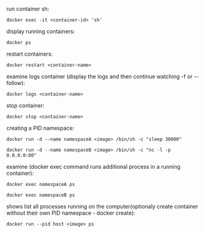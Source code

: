

run container sh:

`docker exec -it <container-id> 'sh'`

display running containers:

`docker ps`

restart containers:

`docker restart <container-name>`

examine logs container (display the logs and then continue watching -f or --follow):

`docker logs <container-name>`

stop container:

`docker stop <container-name>`

creating a PID namespace:

`docker run -d --name namespaceA <image> /bin/sh -c "sleep 30000"`

`docker run -d --name namespaceB <image> /bin/sh -c "nc -l -p 0.0.0.0:80"`

examine (docker exec command runs additional process in a running container):

`docker exec namespaceA ps`

`docker exec namespaceB ps`

shows list all processes running on the computer(optionaly create container without their own PID namespace - docker create):

`docker run --pid host <image> ps`
